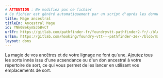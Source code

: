 ```yaml
---
# ATTENTION : Ne modifiez pas ce fichier
# Ce fichier est généré automatiquement par un script d'après les données du module Foundry VTT officiel et de sa traduction
title: Mage ancestral
titleEn: Ancestral Mage
id: YNk0BekymS3bBvCT
urlFr: https://gitlab.com/pathfinder-fr/foundryvtt-pathfinder2-fr/-/blob/master/data/feats/YNk0BekymS3bBvCT.htm
urlEn: https://gitlab.com/hooking/foundry-vtt---pathfinder-2e/-/blob/master/packs/data/feats.db/ancestral-mage.json
layout: dons
---
```

La magie de vos ancêtres et de votre lignage ne font qu'une. Ajoutez tous les sorts innés issu d'une acsendance ou d'un don ancestral à votre répertoire de sort, ce qui vous permet de les lancer en utilisant vos emplacements de sort.
